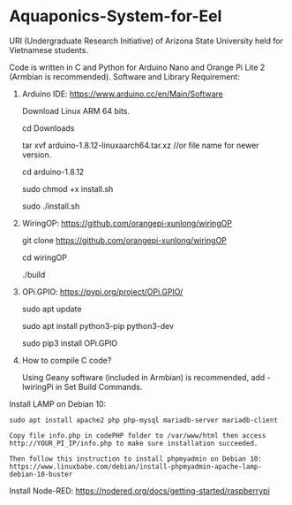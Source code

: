 # Aquaponics-System-for-Eel
URI (Undergraduate Research Initiative) of Arizona State University held for Vietnamese students.

Code is written in C and Python for Arduino Nano and Orange Pi Lite 2 (Armbian is recommended).
Software and Library Requirement:

1. Arduino IDE: https://www.arduino.cc/en/Main/Software

    Download Linux ARM 64 bits.
    
    cd Downloads
    
    tar xvf arduino-1.8.12-linuxaarch64.tar.xz //or file name for newer version.

    cd arduino-1.8.12

    sudo chmod +x install.sh

    sudo ./install.sh

2. WiringOP: https://github.com/orangepi-xunlong/wiringOP

    git clone https://github.com/orangepi-xunlong/wiringOP

    cd wiringOP

    ./build

3. OPi.GPIO: https://pypi.org/project/OPi.GPIO/

    sudo apt update

    sudo apt install python3-pip python3-dev

    sudo pip3 install OPi.GPIO

4. How to compile C code?

    Using Geany software (included in Armbian) is recommended, add -lwiringPi in Set Build Commands.

Install LAMP on Debian 10:

    sudo apt install apache2 php php-mysql mariadb-server mariadb-client
   
    Copy file info.php in codePHP folder to /var/www/html then access http://YOUR_PI_IP/info.php to make sure installation succeeded.
    
    Then follow this instruction to install phpmyadmin on Debian 10: https://www.linuxbabe.com/debian/install-phpmyadmin-apache-lamp-debian-10-buster
    
Install Node-RED: https://nodered.org/docs/getting-started/raspberrypi
